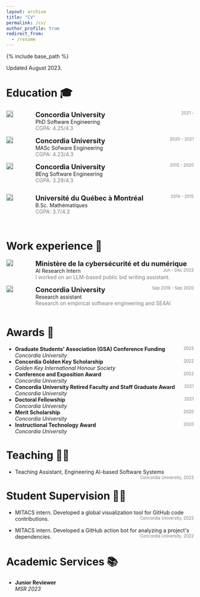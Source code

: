 ```yaml
---
layout: archive
title: "CV"
permalink: /cv/
author_profile: true
redirect_from:
  - /resume
---
```


{% include base_path %}

<!-- taken from https://emiliendupont.github.io/resume/  -->

Updated August 2023.

Education 🎓
======

<!-- PhD -->
<div style="display:flex;">

  <div style="flex:0.5; padding-right:5%">
    <img src="{{ site.url }}/images/concordia.png" style="align:left; border: 1px solid #d3d3d3; border-style: outset;">
  </div>

  <div style="flex:4;">
    <p style="margin:0px">
      <b style="font-size: 130%;">Concordia University</b>
      <span style="float:right; font-size:80%; color:#7a7a7a;">2021 -</span>
    </p>
    PhD Software Engineering
    <div style="color:#7a7a7a">
      CGPA: 4.25/4.3
    </div>
  </div>
</div>
<hr style="height:1em; margin:0em; visibility:hidden;" />

<!-- MS -->
<div style="display:flex;">

  <div style="flex:0.5; padding-right:5%">
    <img src="{{ site.url }}/images/concordia.png" style="align:left; border: 1px solid #d3d3d3; border-style: outset;">
  </div>

  <div style="flex:4;">
    <p style="margin:0px">
      <b style="font-size: 130%;">Concordia University</b>
      <span style="float:right; font-size:80%; color:#7a7a7a;">2020 - 2021</span>
    </p>
    MASc Sofware Engineering
    <div style="color:#7a7a7a">
      CGPA: 4.23/4.3
    </div>
  </div>
</div>
<hr style="height:1em; margin:0em; visibility:hidden;" />


<!-- BSc -->
<div style="display:flex;">

  <div style="flex:0.5; padding-right:5%">
    <img src="{{ site.url }}/images/concordia.png" style="align:left; border: 1px solid #d3d3d3; border-style: outset;">
  </div>

  <div style="flex:4;">
    <p style="margin:0px">
      <b style="font-size: 130%;">Concordia University</b>
      <span style="float:right; font-size:80%; color:#7a7a7a;">2015 - 2020</span>
    </p>
    BEng Software Engineering
    <div style="color:#7a7a7a">
      CGPA: 3.29/4.3
    </div>
  </div>
</div>
 <hr style="height:2em; margin:0em; visibility:hidden;" />

 <div style="display:flex;">

  <div style="flex:0.5; padding-right:5%">
    <img src="{{ site.url }}/images/uqam.jpeg" style="align:left; border: 1px solid #d3d3d3; border-style: outset;">
  </div>

  <div style="flex:4;">
    <p style="margin:0px">
      <b style="font-size: 130%;">Université du Québec à Montréal</b>
      <span style="float:right; font-size:80%; color:#7a7a7a;">2014 - 2015</span>
    </p>
    B.Sc. Mathématiques
    <div style="color:#7a7a7a">
      CGPA: 3.7/4.3
    </div>
  </div>
</div>
 <hr style="height:2em; margin:0em; visibility:hidden;" />

Work experience 💼
======
<!-- MCN -->
<div style="display:flex;">

  <div style="flex:0.5; padding-right:5%">
    <img src="{{ site.url }}/images/mcn.jpeg" style="align:left; border: 1px solid #d3d3d3; border-style: outset;">
  </div>

  <div style="flex:4;">
    <p style="margin:0px">
      <b style="font-size: 130%;">Ministère de la cybersécurité et du numérique</b>
      <span style="float:right; font-size:80%; color:#7a7a7a;">Jun - Dec 2023</span>
    </p>
    AI Research Intern
    <div style="color:#7a7a7a">
      I worked on an LLM-based public bid writing assistant.
    </div>
  </div>
</div>
 <hr style="height:1em; margin:0em; visibility:hidden;" />

<!-- Concordia -->
<div style="display:flex;">

  <div style="flex:0.5; padding-right:5%">
    <img src="{{ site.url }}/images/concordia.png" style="align:left; border: 1px solid #d3d3d3; border-style: outset;">
  </div>

  <div style="flex:4;">
    <p style="margin:0px">
      <b style="font-size: 130%;">Concordia University</b>
      <span style="float:right; font-size:80%; color:#7a7a7a;">Sep 2019 - Sep 2020</span>
    </p>
    Research assistant
    <div style="color:#7a7a7a">
      Research on empirical software engineering and SE4AI
    </div>
  </div>
</div>
 <hr style="height:1em; margin:0em; visibility:hidden;" />

Awards 🌟
======
<ul>
  <li>
    <b>Graduate Students' Association (GSA) Conference Funding</b>
    <span style="float:right; font-size:80%; color:#7a7a7a;">2023</span> <br>
    <i>Concordia University</i>
  </li>

  <li>
    <b>Concordia Golden Key Scholarship </b>
    <span style="float:right; font-size:80%; color:#7a7a7a;">2022</span> <br>
    <i>Golden Key International Honour Society</i>
  </li>

  <li>
    <b>Conference and Exposition Award</b>
    <span style="float:right; font-size:80%;color:#7a7a7a;">2022</span> <br>
    <i>Concordia University</i>
  </li>

  <li>
    <b>Concordia University Retired Faculty and Staff Graduate Award</b>
    <span style="float:right; font-size:80%;color:#7a7a7a;">2021</span> <br>
    <i>Concordia University</i>
  </li>

  <li>
    <b>Doctoral Fellowship</b>
    <span style="float:right; font-size:80%;color:#7a7a7a;">2021</span> <br>
    <i>Concordia University</i>
  </li>

  <li>
    <b>Merit Scholarship</b>
    <span style="float:right; font-size:80%;color:#7a7a7a;">2020</span> <br>
    <i>Concordia University</i>
  </li>

  <li>
    <b>Instructional Technology Award</b>
    <span style="float:right; font-size:80%;color:#7a7a7a;">2020</span> <br>
    <i>Concordia University</i>
  </li>

</ul>
  
<!--Invited Talks 🏛️
======
<ul>
<li>
  Learning Optimal Representation with DIB
  <span style="float:right; font-size:80%; color:#7a7a7a;">2020</span> <br>
  <i>Courant Institute, New York University, USA</i>
</li>
<li>
  Learning Optimal Representation with DIB
  <span style="float:right; font-size:80%; color:#7a7a7a;">2020</span> <br>
  <i>Department of Statistical Sciences, University of Toronto, Canada</i>
</li>
</ul>

 <hr style="height:2em; margin:0em; visibility:hidden;" />-->
  
Teaching 👨‍🏫
======
<ul>
  <li>
    Teaching Assistant, Engineering AI-based Software Systems
    <span style="float:right; font-size:80%; color:#7a7a7a;">Concordia University, 2023</span> <br>
  </li>
</ul>
  
Student Supervision 👨‍🏫
======
<ul>
  <li>
    MITACS intern. Developed a global visualization tool for GitHub code contributions.
    <span style="float:right; font-size:80%; color:#7a7a7a;">Concordia University, 2023</span> <br>
  </li>
</ul>

<ul>
  <li>
    MITACS intern. Developed a GitHub action bot for analyzing a project's dependencies. 
    <span style="float:right; font-size:80%; color:#7a7a7a;">Concordia University, 2022</span> <br>
  </li>
</ul>
  
Academic Services 📚
======
<ul>
  <li>
  <b>Junior Reviewer</b><br>
  <i>MSR 2023</i>
  </li>
</ul> 
